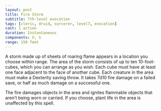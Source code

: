 ```yaml
---
layout: post
title: Fire Storm
subtitle: 7th-level evocation
tags: [cleric, druid, sorcerer, level7, evocation]
cast: 1 action
duration: Instantaneous
components: V, S
range: 150 feet
---
```

A storm made up of sheets of roaring flame appears in a location you choose within range. The area of the storm consists of up to ten 10-foot-cubes, which you can arrange as you wish. Each cube must have at least one face adjacent to the face of another cube. Each creature in the area must make a Dexterity saving throw. It takes 7d10 fire damage on a failed save, or half as much damage on a successful one.

The fire damages objects in the area and ignites flammable objects that aren’t being worn or carried. If you choose, plant life in the area is unaffected by this spell.